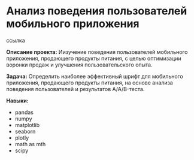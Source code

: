 # Анализ поведения пользователей мобильного приложения

ссылка

**Описание проекта:** Иизучение поведения пользователей мобильного приложения, продающего продукты питания, с целью оптимизации воронки продаж и улучшения пользовательского опыта.

**Задача:** Определить наиболее эффективный шрифт для мобильного приложения, продающего продукты питания, на основе анализа поведения пользователей и результатов A/A/B-теста.

**Навыки:**
- pandas
- numpy
- matplotlib
- seaborn
- plotly
- math as mth
- scipy
